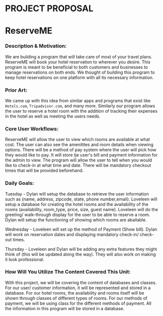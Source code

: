 # PROJECT PROPOSAL
# ReserveME

### Description & Motivation:
We are building a program that will take care of most of your travel plans. ReserveME will book your hotel reservation to wherever you desire. This program is meant to be beneficial to both customers and businesses to manage reservations on both ends. We thought of building this program to keep hotel reservations on one platform with all its necessary information.

### Prior Art:
We came up with this idea from similar apps and programs that exist like `Hotels.com`, `Tripadvisor.com`, and many more. Similarly our program allows the user to reserve a hotel room with the addition of tracking their expenses in the hotel as well as meeting the users needs.


### Core User Workflows:
ReserveME will allow the user to view which rooms are available at what cost. The user can also see the amenitites and room details when viewing options. There will be a method of pay system where the user will pick how they would like to pay. It will store tje user's bill and payment information for the admin to view. The program will allow the user to tell when you would like to check-in at what time and date. There will be mandatory checkout times that will be provided beforehand. 

### Daily Goals:
Tuesday - Dylan will setup the database to retrieve the user information such as (name, address, zipcode, state, phone number,email). Loveleen will setup a database for creating the hotel rooms and the availability of the rooms (availability, room_type, price, size, guest name). Loveleen will do the greeting/ walk-through display for the user to be able to reserve a room. Dylan will setup the functioning of showing which rooms are abailable. 

Wednesday - Loveleen will set up the method of Payment (Show bill). Dylan will work on reservation dates and displaying mandatory check-in/ check-out times. 

Thursday - Loveleen and Dylan will be adding any extra features they might think of (this will be updated along the way). They will also work on making it look professional. 

### How Will You Utilize The Content Covered This Unit:
With this project, we will be covering the content of databases and classes. For our user/ customer information, it will be represented and stored in a database. For our hotel rooms, the availability and rooms itself will be shown through classes of different types of rooms. For our methods of payment, we will be using class for the different methods of payment. All the information in this program will be stored in a database.

